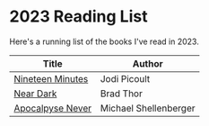 # 2023 Reading List 

Here's a running list of the books I've read in 2023.

| Title | Author |
| ---------- | ------ |
| [Nineteen Minutes](https://www.goodreads.com/book/show/14866.Nineteen_Minutes)| Jodi Picoult | 
| [Near Dark](https://bradthor.com/book/near-dark/#.ZERTcXbMKUk)| Brad Thor |
| [Apocalpyse Never](https://www.amazon.ca/Apocalypse-Never-Environmental-Alarmism-Hurts/dp/0063001691)| Michael Shellenberger |